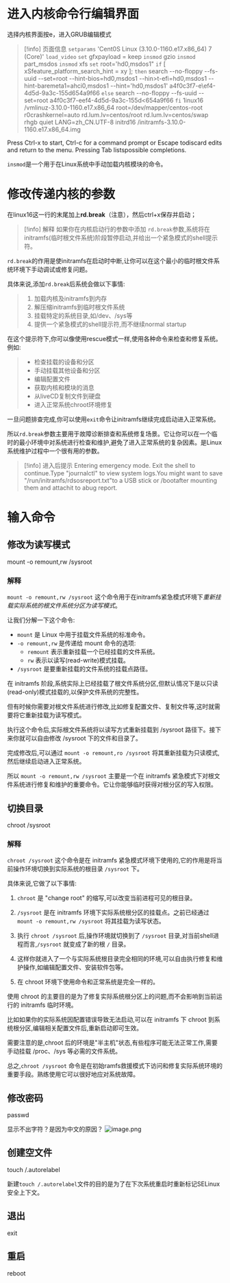 # 进入内核命令行编辑界面
选择内核界面按e，进入GRUB编辑模式

> [!info] 页面信息
> `setparams` 'Cent0S Linux (3.10.0-1160.e17.x86_64) 7 (Core)'
`load_video`
`set` gfxpayload = keep
`insmod` gzio
`insmod` part_msdos
`insmod` xfs
`set` root='hd0,msdos1"
`if` \[ xSfeature_platform_search_hint = xy ]; 
`then`
search --no-floppy --fs-uuid --set=root --hint-bios=hd0,msdos1 --hin>t-efi=hd0,msdos1 --hint-baremeta1=ahci0,msdos1 --hint='hd0,msdos1' a4f0c3f7-e\\ef4-4d5d-9a3c-155d654a9f66
`else`
search --no-floppy --fs-uuid --set=root a4f0c3f7-eef4-4d5d-9a3c-155d<654a9f66
`fi`
1inux16 /vmlinuz-3.10.0-1160.e17.x86_64 root=/dev/mapper/centos-root r0crashkernel=auto rd.lum.lv=centos/root rd.lum.lv=centos/swap rhgb quiet LANG=zh_CN.UTF-8
initrd16 /initramfs-3.10.0-1160.e17.x86_64.img
>
Press Ctrl-x to start, Ctrl-c for a command prompt or Escape todiscard edits and return to the menu. Pressing Tab listspossible completions.

`insmod`是一个用于在Linux系统中手动加载内核模块的命令。
# 修改传递内核的参数
在linux16这一行的末尾加上**rd.break**（注意），然后ctrl+x保存并启动；

> [!info] 解释
> 如果你在内核启动行的参数中添加 `rd.break`参数,系统将在initramfs(临时根文件系统)阶段暂停启动,并给出一个紧急模式的shell提示符。
>
`rd.break`的作用是使initramfs在启动时中断,让你可以在这个最小的临时根文件系统环境下手动调试或修复问题。
>
具体来说,添加`rd.break`后系统会做以下事情:
>
>1. 加载内核及initramfs到内存
>2. 解压缩initramfs到临时根文件系统
>3. 挂载特定的系统目录,如/dev、/sys等
>4. 提供一个紧急模式的shell提示符,而不继续normal startup
>
在这个提示符下,你可以像使用rescue模式一样,使用各种命令来检查和修复系统。例如:
>
>- 检查挂载的设备和分区
>- 手动挂载其他设备和分区
>- 编辑配置文件
>- 获取内核和模块的消息
>- 从liveCD复制文件到硬盘
>- 进入正常系统chroot环境修复
>
一旦问题排查完成,你可以使用`exit`命令让initramfs继续完成启动进入正常系统。
>
所以`rd.break`参数主要用于故障诊断排查和系统修复场景。它让你可以在一个临时的最小环境中对系统进行检查和维护,避免了进入正常系统的复杂因素。是Linux系统维护过程中一个很有用的参数。


> [!info] 进入后提示
> Entering emergency mode. Exit the shell to continue.Type "journalctl" to view system logs.You might want to save "/run/initramfs/rdsosreport.txt"to a USB stick or /bootafter mounting them and attachit to abug report.
# 输入命令
## 修改为读写模式
mount -o remount,rw /sysroot
### 解释
`mount -o remount,rw /sysroot` 这个命令用于在initramfs紧急模式环境下*重新挂载实际系统的根文件系统分区为读写模式*。

让我们分解一下这个命令:

- `mount` 是 Linux 中用于挂载文件系统的标准命令。
- `-o remount,rw` 是传递给 mount 命令的选项:
    - `remount` 表示重新挂载一个已经挂载的文件系统。
    - `rw` 表示以读写(read-write)模式挂载。
- `/sysroot` 是要重新挂载的文件系统的挂载点路径。

在 initramfs 阶段,系统实际上已经挂载了根文件系统分区,但默认情况下是以只读(read-only)模式挂载的,以保护文件系统的完整性。

但有时候你需要对根文件系统进行修改,比如修复配置文件、复制文件等,这时就需要将它重新挂载为读写模式。

执行这个命令后,实际根文件系统将以读写方式重新挂载到 /sysroot 路径下。接下来你就可以自由修改 /sysroot 下的文件和目录了。

完成修改后,可以通过 `mount -o remount,ro /sysroot` 将其重新挂载为只读模式,然后继续启动进入正常系统。

所以 `mount -o remount,rw /sysroot` 主要是一个在 initramfs 紧急模式下对根文件系统进行修复和维护的重要命令。它让你能够临时获得对根分区的写入权限。

## 切换目录
chroot /sysroot 
### 解释
`chroot /sysroot` 这个命令是在 initramfs 紧急模式环境下使用的,它的作用是将当前操作环境切换到实际系统的根目录 `/sysroot` 下。

具体来说,它做了以下事情:

1. `chroot` 是 "change root" 的缩写,可以改变当前进程可见的根目录。

2. `/sysroot` 是在 initramfs 环境下实际系统根分区的挂载点。之前已经通过 `mount -o remount,rw /sysroot` 将其挂载为读写状态。

3. 执行 `chroot /sysroot` 后,操作环境就切换到了 `/sysroot` 目录,对当前shell进程而言,`/sysroot` 就变成了新的根 `/` 目录。

4. 这样你就进入了一个与实际系统根目录完全相同的环境,可以自由执行修复和维护操作,如编辑配置文件、安装软件包等。

5. 在 chroot 环境下使用命令和正常系统是完全一样的。

使用 chroot 的主要目的是为了修复实际系统根分区上的问题,而不会影响到当前运行的 initramfs 临时环境。

比如如果你的实际系统因配置错误导致无法启动,可以在 initramfs 下 chroot 到系统根分区,编辑相关配置文件后,重新启动即可生效。

需要注意的是,chroot 后的环境是"半主机"状态,有些程序可能无法正常工作,需要手动挂载 /proc、/sys 等必需的文件系统。

总之,`chroot /sysroot` 命令是在初始ramfs救援模式下访问和修复实际系统环境的重要手段。熟练使用它可以很好地应对系统故障。
## 修改密码
passwd

显示不出字符？是因为中文的原因？
![image.png](http://s9lyq37of.hb-bkt.clouddn.com/20240317235711.png)

## 创建空文件
touch /.autorelabel

新建`touch /.autorelabel`文件的目的是为了在下次系统重启时重新标记SELinux安全上下文。
## 退出
exit
## 重启
reboot